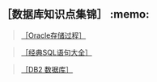 <h2>［数据库知识点集锦］ :memo: </h2> 

> <a href="https://github.com/wuping5719/MyCNBlogs/blob/master/Reading-Notes/DataBase/Oracle/Procedures.md">［Oracle存储过程］</a>

> <a href="https://github.com/wuping5719/MyCNBlogs/blob/master/Reading-Notes/DataBase/ClassicSQLs.md">［经典SQL语句大全］</a>

> <a href="https://github.com/wuping5719/MyCNBlogs/blob/master/Reading-Notes/DataBase/DB2/Procedures.md">［DB2 数据库］</a>
